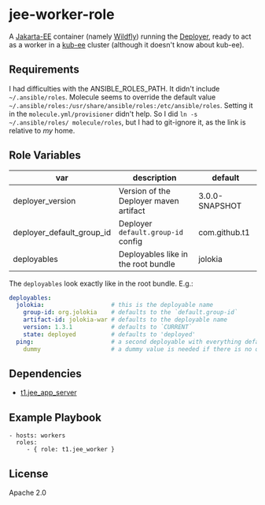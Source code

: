 jee-worker-role
===============

A [Jakarta-EE](https://jakarta.ee) container (namely [Wildfly](https://wildfly.org)) running the [Deployer](https://github.com/t1/deployer), ready to act as a worker in a [kub-ee](https://github.com/t1/kub-ee) cluster (although it doesn't know about kub-ee).

Requirements
------------

I had difficulties with the ANSIBLE_ROLES_PATH. It didn't include `~/.ansible/roles`. Molecule seems to override the default value `~/.ansible/roles:/usr/share/ansible/roles:/etc/ansible/roles`. Setting it in the `molecule.yml/provisioner` didn't help. So I did `ln -s ~/.ansible/roles/ molecule/roles`, but I had to git-ignore it, as the link is relative to _my_ home.

Role Variables
--------------

| var                       | description                            | default        |
| ------------------------- | -------------------------------------- | -------------- |
| deployer_version          | Version of the Deployer maven artifact | 3.0.0-SNAPSHOT |
| deployer_default_group_id | Deployer `default.group-id` config     | com.github.t1  |
| deployables               | Deployables like in the root bundle    | jolokia        |

The `deployables` look exactly like in the root bundle. E.g.:

```yaml
deployables:
  jolokia:                   # this is the deployable name
    group-id: org.jolokia    # defaults to the `default.group-id`
    artifact-id: jolokia-war # defaults to the deployable name
    version: 1.3.1           # defaults to `CURRENT` 
    state: deployed          # defaults to 'deployed'
  ping:                      # a second deployable with everything default
    dummy                    # a dummy value is needed if there is no other key in the map
```

Dependencies
------------

* [t1.jee_app_server](https://galaxy.ansible.com/t1/jee_app_server)

Example Playbook
----------------

    - hosts: workers
      roles:
         - { role: t1.jee_worker }

License
-------

Apache 2.0
